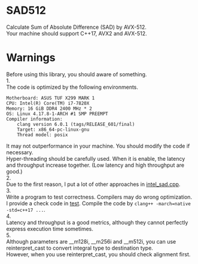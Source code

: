 # SAD512
Calculate Sum of Absolute Difference (SAD) by AVX-512.<br>
Your machine should support C++17, AVX2 and AVX-512.

# Warnings
Before using this library, you should aware of something.<br>
1.<br>
The code is optimized by the following environments.<br>
```
Motherboard: ASUS TUF X299 MARK 1
CPU: Intel(R) Core(TM) i7-7820X
Memory: 16 GiB DDR4 2400 MHz * 2
OS: Linux 4.17.8-1-ARCH #1 SMP PREEMPT
Compiler information:
	clang version 6.0.1 (tags/RELEASE_601/final)
	Target: x86_64-pc-linux-gnu
	Thread model: posix
```
It may not outperformance in your machine. You should modify the code if necessary.<br>
Hyper-threading should be carefully used. When it is enable, the latency and throughput increase together. (Low latency and high throughput are good.)<br>
2.<br>
Due to the first reason, I put a lot of other approaches in [intel_sad.cpp](https://github.com/Fdhvdu/SAD-512/blob/master/src/intel_sad.cpp).<br>
3.<br>
Write a program to test correctness. Compilers may do wrong optimization.<br>
I provide a check code in [test](https://github.com/Fdhvdu/SAD-512/tree/master/test). Compile the code by `clang++ -march=native -std=c++17 ...`.<br>
4.<br>
Latency and throughput is a good metrics, although they cannot perfectly express execution time sometimes.<br>
5.<br>
Although parameters are __m128i, __m256i and __m512i, you can use reinterpret_cast to convert integral type to destination type.<br>
However, when you use reinterpret_cast, you should check alignment first.
